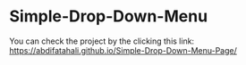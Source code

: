 # Simple-Drop-Down-Menu
You can check the project by the clicking this link: https://abdifatahali.github.io/Simple-Drop-Down-Menu-Page/
